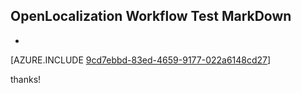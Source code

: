 ## OpenLocalization Workflow Test MarkDown
* 

[AZURE.INCLUDE [9cd7ebbd-83ed-4659-9177-022a6148cd27](calleeMd1.md)]

 
thanks!